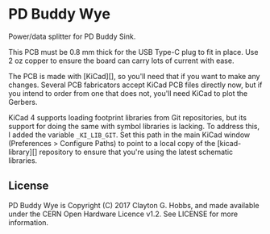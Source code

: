 # PD Buddy Wye

Power/data splitter for PD Buddy Sink.

This PCB must be 0.8 mm thick for the USB Type-C plug to fit in place.  Use
2 oz copper to ensure the board can carry lots of current with ease.

The PCB is made with [KiCad][], so you'll need that if you want to make any
changes.  Several PCB fabricators accept KiCad PCB files directly now, but if
you intend to order from one that does not, you'll need KiCad to plot the
Gerbers.

KiCad 4 supports loading footprint libraries from Git repositories, but its
support for doing the same with symbol libraries is lacking.  To address this,
I added the variable `_KI_LIB_GIT`.  Set this path in the main KiCad window
(Preferences > Configure Paths) to point to a local copy of the
[kicad-library][] repository to ensure that you're using the latest schematic
libraries.

## License

PD Buddy Wye is Copyright (C) 2017 Clayton G. Hobbs, and made available under
the CERN Open Hardware Licence v1.2.  See LICENSE for more information.
